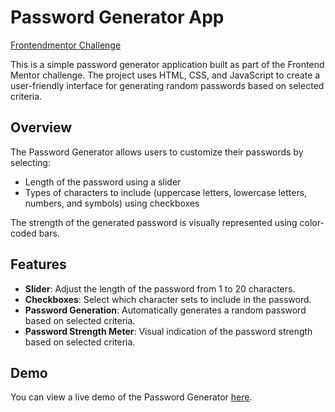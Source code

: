 # Password Generator App
 [Frontendmentor Challenge](https://www.frontendmentor.io/challenges/password-generator-app-Mr8CLycqjh)

This is a simple password generator application built as part of the Frontend Mentor challenge. The project uses HTML, CSS, and JavaScript to create a user-friendly interface for generating random passwords based on selected criteria.

## Overview

The Password Generator allows users to customize their passwords by selecting:

- Length of the password using a slider
- Types of characters to include (uppercase letters, lowercase letters, numbers, and symbols) using checkboxes

The strength of the generated password is visually represented using color-coded bars.

## Features

- **Slider**: Adjust the length of the password from 1 to 20 characters.
- **Checkboxes**: Select which character sets to include in the password.
- **Password Generation**: Automatically generates a random password based on selected criteria.
- **Password Strength Meter**: Visual indication of the password strength based on selected criteria.

## Demo

You can view a live demo of the Password Generator [here](https://your-demo-url.com).

